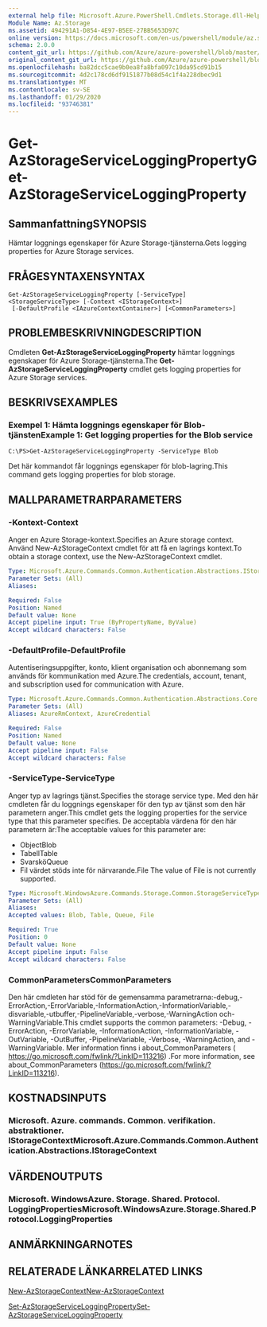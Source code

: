 ```yaml
---
external help file: Microsoft.Azure.PowerShell.Cmdlets.Storage.dll-Help.xml
Module Name: Az.Storage
ms.assetid: 494291A1-D854-4E97-B5EE-27BB5653D97C
online version: https://docs.microsoft.com/en-us/powershell/module/az.storage/get-azstorageserviceloggingproperty
schema: 2.0.0
content_git_url: https://github.com/Azure/azure-powershell/blob/master/src/Storage/Storage.Management/help/Get-AzStorageServiceLoggingProperty.md
original_content_git_url: https://github.com/Azure/azure-powershell/blob/master/src/Storage/Storage.Management/help/Get-AzStorageServiceLoggingProperty.md
ms.openlocfilehash: ba82dcc5cae9b0ea8fa8bfa097c10da95cd91b15
ms.sourcegitcommit: 4d2c178cd6df9151877b08d54c1f4a228dbec9d1
ms.translationtype: MT
ms.contentlocale: sv-SE
ms.lasthandoff: 01/29/2020
ms.locfileid: "93746381"
---
```

# <span data-ttu-id="14b65-101">Get-AzStorageServiceLoggingProperty</span><span class="sxs-lookup"><span data-stu-id="14b65-101">Get-AzStorageServiceLoggingProperty</span></span>

## <span data-ttu-id="14b65-102">Sammanfattning</span><span class="sxs-lookup"><span data-stu-id="14b65-102">SYNOPSIS</span></span>
<span data-ttu-id="14b65-103">Hämtar loggnings egenskaper för Azure Storage-tjänsterna.</span><span class="sxs-lookup"><span data-stu-id="14b65-103">Gets logging properties for Azure Storage services.</span></span>

## <span data-ttu-id="14b65-104">FRÅGESYNTAXEN</span><span class="sxs-lookup"><span data-stu-id="14b65-104">SYNTAX</span></span>

```
Get-AzStorageServiceLoggingProperty [-ServiceType] <StorageServiceType> [-Context <IStorageContext>]
 [-DefaultProfile <IAzureContextContainer>] [<CommonParameters>]
```

## <span data-ttu-id="14b65-105">PROBLEMBESKRIVNING</span><span class="sxs-lookup"><span data-stu-id="14b65-105">DESCRIPTION</span></span>
<span data-ttu-id="14b65-106">Cmdleten **Get-AzStorageServiceLoggingProperty** hämtar loggnings egenskaper för Azure Storage-tjänsterna.</span><span class="sxs-lookup"><span data-stu-id="14b65-106">The **Get-AzStorageServiceLoggingProperty** cmdlet gets logging properties for Azure Storage services.</span></span>

## <span data-ttu-id="14b65-107">BESKRIVS</span><span class="sxs-lookup"><span data-stu-id="14b65-107">EXAMPLES</span></span>

### <span data-ttu-id="14b65-108">Exempel 1: Hämta loggnings egenskaper för Blob-tjänsten</span><span class="sxs-lookup"><span data-stu-id="14b65-108">Example 1: Get logging properties for the Blob service</span></span>
```
C:\PS>Get-AzStorageServiceLoggingProperty -ServiceType Blob
```

<span data-ttu-id="14b65-109">Det här kommandot får loggnings egenskaper för blob-lagring.</span><span class="sxs-lookup"><span data-stu-id="14b65-109">This command gets logging properties for blob storage.</span></span>

## <span data-ttu-id="14b65-110">MALLPARAMETRAR</span><span class="sxs-lookup"><span data-stu-id="14b65-110">PARAMETERS</span></span>

### <span data-ttu-id="14b65-111">-Kontext</span><span class="sxs-lookup"><span data-stu-id="14b65-111">-Context</span></span>
<span data-ttu-id="14b65-112">Anger en Azure Storage-kontext.</span><span class="sxs-lookup"><span data-stu-id="14b65-112">Specifies an Azure storage context.</span></span>
<span data-ttu-id="14b65-113">Använd New-AzStorageContext cmdlet för att få en lagrings kontext.</span><span class="sxs-lookup"><span data-stu-id="14b65-113">To obtain a storage context, use the New-AzStorageContext cmdlet.</span></span>

```yaml
Type: Microsoft.Azure.Commands.Common.Authentication.Abstractions.IStorageContext
Parameter Sets: (All)
Aliases:

Required: False
Position: Named
Default value: None
Accept pipeline input: True (ByPropertyName, ByValue)
Accept wildcard characters: False
```

### <span data-ttu-id="14b65-114">-DefaultProfile</span><span class="sxs-lookup"><span data-stu-id="14b65-114">-DefaultProfile</span></span>
<span data-ttu-id="14b65-115">Autentiseringsuppgifter, konto, klient organisation och abonnemang som används för kommunikation med Azure.</span><span class="sxs-lookup"><span data-stu-id="14b65-115">The credentials, account, tenant, and subscription used for communication with Azure.</span></span>

```yaml
Type: Microsoft.Azure.Commands.Common.Authentication.Abstractions.Core.IAzureContextContainer
Parameter Sets: (All)
Aliases: AzureRmContext, AzureCredential

Required: False
Position: Named
Default value: None
Accept pipeline input: False
Accept wildcard characters: False
```

### <span data-ttu-id="14b65-116">-ServiceType</span><span class="sxs-lookup"><span data-stu-id="14b65-116">-ServiceType</span></span>
<span data-ttu-id="14b65-117">Anger typ av lagrings tjänst.</span><span class="sxs-lookup"><span data-stu-id="14b65-117">Specifies the storage service type.</span></span>
<span data-ttu-id="14b65-118">Med den här cmdleten får du loggnings egenskaper för den typ av tjänst som den här parametern anger.</span><span class="sxs-lookup"><span data-stu-id="14b65-118">This cmdlet gets the logging properties for the service type that this parameter specifies.</span></span>
<span data-ttu-id="14b65-119">De acceptabla värdena för den här parametern är:</span><span class="sxs-lookup"><span data-stu-id="14b65-119">The acceptable values for this parameter are:</span></span>
- <span data-ttu-id="14b65-120">Object</span><span class="sxs-lookup"><span data-stu-id="14b65-120">Blob</span></span> 
- <span data-ttu-id="14b65-121">Tabell</span><span class="sxs-lookup"><span data-stu-id="14b65-121">Table</span></span>
- <span data-ttu-id="14b65-122">Svarskö</span><span class="sxs-lookup"><span data-stu-id="14b65-122">Queue</span></span>
- <span data-ttu-id="14b65-123">Fil värdet stöds inte för närvarande.</span><span class="sxs-lookup"><span data-stu-id="14b65-123">File The value of File is not currently supported.</span></span>

```yaml
Type: Microsoft.WindowsAzure.Commands.Storage.Common.StorageServiceType
Parameter Sets: (All)
Aliases:
Accepted values: Blob, Table, Queue, File

Required: True
Position: 0
Default value: None
Accept pipeline input: False
Accept wildcard characters: False
```

### <span data-ttu-id="14b65-124">CommonParameters</span><span class="sxs-lookup"><span data-stu-id="14b65-124">CommonParameters</span></span>
<span data-ttu-id="14b65-125">Den här cmdleten har stöd för de gemensamma parametrarna:-debug,-ErrorAction,-ErrorVariable,-InformationAction,-InformationVariable,-disvariable,-utbuffer,-PipelineVariable,-verbose,-WarningAction och-WarningVariable.</span><span class="sxs-lookup"><span data-stu-id="14b65-125">This cmdlet supports the common parameters: -Debug, -ErrorAction, -ErrorVariable, -InformationAction, -InformationVariable, -OutVariable, -OutBuffer, -PipelineVariable, -Verbose, -WarningAction, and -WarningVariable.</span></span> <span data-ttu-id="14b65-126">Mer information finns i about_CommonParameters ( https://go.microsoft.com/fwlink/?LinkID=113216) .</span><span class="sxs-lookup"><span data-stu-id="14b65-126">For more information, see about_CommonParameters (https://go.microsoft.com/fwlink/?LinkID=113216).</span></span>

## <span data-ttu-id="14b65-127">KOSTNADS</span><span class="sxs-lookup"><span data-stu-id="14b65-127">INPUTS</span></span>

### <span data-ttu-id="14b65-128">Microsoft. Azure. commands. Common. verifikation. abstraktioner. IStorageContext</span><span class="sxs-lookup"><span data-stu-id="14b65-128">Microsoft.Azure.Commands.Common.Authentication.Abstractions.IStorageContext</span></span>

## <span data-ttu-id="14b65-129">VÄRDEN</span><span class="sxs-lookup"><span data-stu-id="14b65-129">OUTPUTS</span></span>

### <span data-ttu-id="14b65-130">Microsoft. WindowsAzure. Storage. Shared. Protocol. LoggingProperties</span><span class="sxs-lookup"><span data-stu-id="14b65-130">Microsoft.WindowsAzure.Storage.Shared.Protocol.LoggingProperties</span></span>

## <span data-ttu-id="14b65-131">ANMÄRKNINGAR</span><span class="sxs-lookup"><span data-stu-id="14b65-131">NOTES</span></span>

## <span data-ttu-id="14b65-132">RELATERADE LÄNKAR</span><span class="sxs-lookup"><span data-stu-id="14b65-132">RELATED LINKS</span></span>

[<span data-ttu-id="14b65-133">New-AzStorageContext</span><span class="sxs-lookup"><span data-stu-id="14b65-133">New-AzStorageContext</span></span>](./New-AzStorageContext.md)

[<span data-ttu-id="14b65-134">Set-AzStorageServiceLoggingProperty</span><span class="sxs-lookup"><span data-stu-id="14b65-134">Set-AzStorageServiceLoggingProperty</span></span>](./Set-AzStorageServiceLoggingProperty.md)


